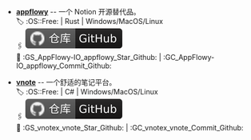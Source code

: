 [GH]: ../assets/github.svg
[GL]: ../assets/gitlab.svg
[CI]: ./assets/jenkins.svg

- [**appflowy**](https://appflowy.io/) -- 一个 Notion 开源替代品。
<br>🏷️ :OS::Free: | Rust | Windows/MacOS/Linux
<br>🖇  [![GH]](https://github.com/AppFlowy-IO/appflowy)
<br>📖 :GS_AppFlowy-IO_appflowy_Star_Github: | :GC_AppFlowy-IO_appflowy_Commit_Github:

- [**vnote**](https://vnotex.github.io/vnote) -- 一个舒适的笔记平台。
<br>🏷️ :OS::Free: | C# | Windows/MacOS/Linux
<br>🖇  [![GH]](https://github.com/vnotex/vnote)
<br>📖 :GS_vnotex_vnote_Star_Github: | :GC_vnotex_vnote_Commit_Github: